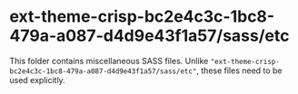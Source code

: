 # ext-theme-crisp-bc2e4c3c-1bc8-479a-a087-d4d9e43f1a57/sass/etc

This folder contains miscellaneous SASS files. Unlike `"ext-theme-crisp-bc2e4c3c-1bc8-479a-a087-d4d9e43f1a57/sass/etc"`, these files
need to be used explicitly.
